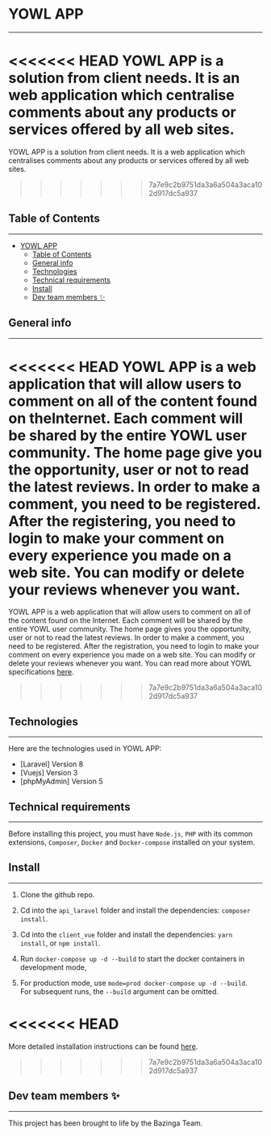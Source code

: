 # YOWL APP
***
<<<<<<< HEAD
YOWL APP is a solution from client needs. It is an web application which centralise comments about any products or services offered by all web sites.
=======
YOWL APP is a solution from client needs. It is a web application which centralises comments about any products or services offered by all web sites.
>>>>>>> 7a7e9c2b9751da3a6a504a3aca102d917dc5a937

## Table of Contents
***
- [YOWL APP](#yowl-app)
  - [Table of Contents](#table-of-contents)
  - [General info](#general-info)
  - [Technologies](#technologies)
  - [Technical requirements](#technical-requirements)
  - [Install](#install)
  - [Dev team members ✨](#dev-team-members-)

## General info
***
<<<<<<< HEAD
YOWL APP is a web application that will allow users to comment on all of the content found on theInternet. Each comment will be shared by the entire YOWL user community. The home page give you the opportunity, user or not to read the latest reviews.
In order to make a comment, you need to be registered.
After the registering, you need to login to make your comment on every experience you made on a web site.
You can modify or delete your reviews whenever you want.
=======
YOWL APP is a web application that will allow users to comment on all of the content found on the Internet. Each comment will be shared by the entire YOWL user community. The home page gives you the opportunity, user or not to read the latest reviews.
In order to make a comment, you need to be registered.
After the registration, you need to login to make your comment on every experience you made on a web site.
You can modify or delete your reviews whenever you want.
You can read more about YOWL specifications [here](documents/specifications.md).
>>>>>>> 7a7e9c2b9751da3a6a504a3aca102d917dc5a937

## Technologies
***
Here are the technologies used in YOWL APP:
* [Laravel] Version 8
* [Vuejs] Version 3
* [phpMyAdmin] Version 5

## Technical requirements
***
Before installing this project, you must have ```Node.js```, ```PHP``` with its common extensions, ```Composer```, ```Docker``` and ```Docker-compose``` installed on your system.

## Install
***
1. Clone the github repo.

2. Cd into the `api_laravel` folder and install the dependencies: ```composer install```.

3. Cd into the ```client_vue``` folder and install the dependencies: ```yarn install```, or ```npm install```.

4. Run ```docker-compose up -d --build``` to start the docker containers in development mode,

5. For production mode, use ```mode=prod docker-compose up -d --build```.  
   For subsequent runs, the ```--build``` argument can be omitted.

<<<<<<< HEAD
=======
More detailed installation instructions can be found [here](documents/installation.md).

>>>>>>> 7a7e9c2b9751da3a6a504a3aca102d917dc5a937
## Dev team members ✨
***
This project has been brought to life by the Bazinga Team.
